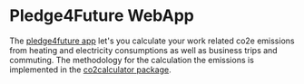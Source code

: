 # Pledge4Future WebApp

The [pledge4future app](https://pledge4future.org) let's you calculate your work related co2e emissions from heating and electricity consumptions as well as business trips and commuting. The methodology for the calculation the emissions is implemented in the [co2calculator package](https://github.com/pledge4future/co2calculator). 

